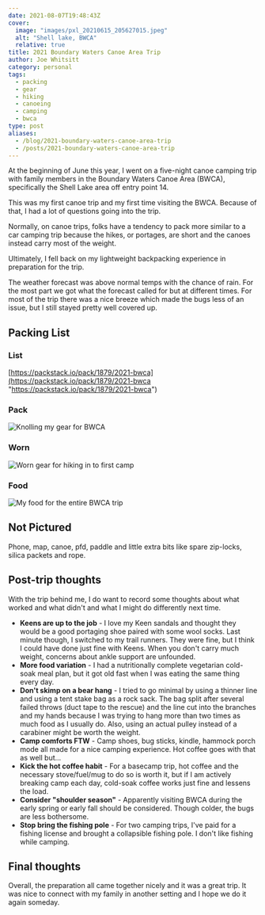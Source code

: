 ```yaml
---
date: 2021-08-07T19:48:43Z
cover:
  image: "images/pxl_20210615_205627015.jpeg"
  alt: "Shell lake, BWCA"
  relative: true
title: 2021 Boundary Waters Canoe Area Trip
author: Joe Whitsitt
category: personal
tags: 
  - packing
  - gear
  - hiking
  - canoeing
  - camping
  - bwca
type: post
aliases:
  - /blog/2021-boundary-waters-canoe-area-trip
  - /posts/2021-boundary-waters-canoe-area-trip
---
```

At the beginning of June this year, I went on a five-night canoe camping trip with family members in the Boundary Waters Canoe Area (BWCA), specifically the Shell Lake area off entry point 14.

This was my first canoe trip and my first time visiting the BWCA. Because of that, I had a lot of questions going into the trip.

Normally, on canoe trips, folks have a tendency to pack more similar to a car camping trip because the hikes, or portages, are short and the canoes instead carry most of the weight.

Ultimately, I fell back on my lightweight backpacking experience in preparation for the trip.

The weather forecast was above normal temps with the chance of rain. For the most part we got what the forecast called for but at different times. For most of the trip there was a nice breeze which made the bugs less of an issue, but I still stayed pretty well covered up.

## Packing List

### List

[https://packstack.io/pack/1879/2021-bwca](https://packstack.io/pack/1879/2021-bwca "https://packstack.io/pack/1879/2021-bwca")

### Pack

![Knolling my gear for BWCA](images/pxl_20210608_234932315.jpeg)

### Worn

![Worn gear for hiking in to first camp](images/pxl_20210609_001001886.jpeg)

### Food

![My food for the entire BWCA trip](images/pxl_20210606_025008588.jpeg)

## Not Pictured

Phone, map, canoe, pfd, paddle and little extra bits like spare zip-locks, silica packets and rope.

## Post-trip thoughts

With the trip behind me, I do want to record some thoughts about what worked and what didn't and what I might do differently next time.

* **Keens are up to the job** - I love my Keen sandals and thought they would be a good portaging shoe paired with some wool socks. Last minute though, I switched to my trail runners. They were fine, but I think I could have done just fine with Keens. When you don't carry much weight, concerns about ankle support are unfounded.
* **More food variation** - I had a nutritionally complete vegetarian cold-soak meal plan, but it got old fast when I was eating the same thing every day.
* **Don't skimp on a bear hang** - I tried to go minimal by using a thinner line and using a tent stake bag as a rock sack. The bag split after several failed throws (duct tape to the rescue) and the line cut into the branches and my hands because I was trying to hang more than two times as much food as I usually do. Also, using an actual pulley instead of a carabiner might be worth the weight.
* **Camp comforts FTW** - Camp shoes, bug sticks, kindle, hammock porch mode all made for a nice camping experience. Hot coffee goes with that as well but...
* **Kick the hot coffee habit** - For a basecamp trip, hot coffee and the necessary stove/fuel/mug to do so is worth it, but if I am actively breaking camp each day, cold-soak coffee works just fine and lessens the load.
* **Consider "shoulder season"** - Apparently visiting BWCA during the early spring or early fall should be considered. Though colder, the bugs are less bothersome.
* **Stop bring the fishing pole** - For two camping trips, I've paid for a fishing license and brought a collapsible fishing pole. I don't like fishing while camping.

## Final thoughts

Overall, the preparation all came together nicely and it was a great trip. It was nice to connect with my family in another setting and I hope we do it again someday.
